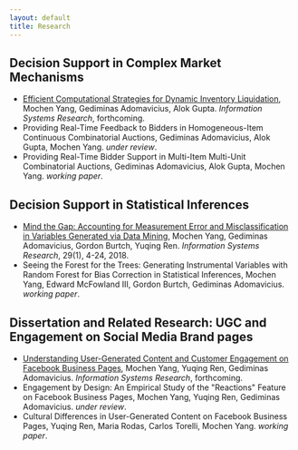 ```yaml
---
layout: default
title: Research
---
```


## Decision Support in Complex Market Mechanisms

- [Efficient Computational Strategies for Dynamic Inventory Liquidation](https://papers.ssrn.com/sol3/papers.cfm?abstract_id=3251519), Mochen Yang, Gediminas Adomavicius, Alok Gupta. _Information Systems Research_, forthcoming.
- Providing Real-Time Feedback to Bidders in Homogeneous-Item Continuous Combinatorial Auctions, Gediminas Adomavicius, Alok Gupta, Mochen Yang. _under review_.
- Providing Real-Time Bidder Support in Multi-Item Multi-Unit Combinatorial Auctions, Gediminas Adomavicius, Alok Gupta, Mochen Yang. _working paper_.


## Decision Support in Statistical Inferences

- [Mind the Gap: Accounting for Measurement Error and Misclassification in Variables Generated via Data Mining](https://pubsonline.informs.org/doi/full/10.1287/isre.2017.0727), Mochen Yang, Gediminas Adomavicius, Gordon Burtch, Yuqing Ren. _Information Systems Research_, 29(1), 4-24, 2018.
- Seeing the Forest for the Trees: Generating Instrumental Variables with Random Forest for Bias Correction in Statistical Inferences, Mochen Yang, Edward McFowland III, Gordon Burtch, Gediminas Adomavicius. _working paper_.


## Dissertation and Related Research: UGC and Engagement on Social Media Brand pages

- [Understanding User-Generated Content and Customer Engagement on Facebook Business Pages](https://papers.ssrn.com/sol3/papers.cfm?abstract_id=3260294), Mochen Yang, Yuqing Ren, Gediminas Adomavicius. _Information Systems Research_, forthcoming.
- Engagement by Design: An Empirical Study of the "Reactions" Feature on Facebook Business Pages, Mochen Yang, Yuqing Ren, Gediminas Adomavicius. _under review_.
- Cultural Differences in User-Generated Content on Facebook Business Pages, Yuqing Ren, Maria Rodas, Carlos Torelli, Mochen Yang. _working paper_.